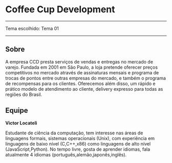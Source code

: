 # Coffee Cup Development
****
Tema escolhido: Tema 01
****

## Sobre
A empresa CCD presta serviços de vendas e entregas no mercado de varejo.
Fundada em 2001 em São Paulo, a loja pretende oferecer preços competitivos no mercado através de assinaturas mensais e programa de
trocas de pontos entre outras empresas do mercado, e também o programa de recompensas para os clientes.
Oferecemos além disso, um rápido e prático modelo de  atendimento ao cliente, delivery expresso para todas as regiões do Brasil.

## Equipe

**Victor Locateli**

Estudante de ciência da computação, tem interesse nas áreas de linguagens formais, sistemas operacionais (Unix), com experiência em linguagens
de baixo nível (C,C++,x86) como linguagens de alto nível (JavaScript,Python).
No tempo livre, gosta de aprender idiomas, fala atualmente 4 idiomas (português,alemão,japonês,inglês).
